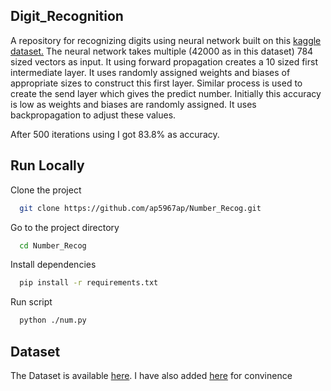 
## Digit_Recognition

A repository for recognizing digits using neural network built on this [kaggle dataset.](https://www.kaggle.com/competitions/digit-recognizer/) The neural network takes multiple (42000 as in this dataset) 784 sized vectors as input. It using forward propagation creates a 10 sized first intermediate layer. It uses randomly assigned weights and biases of appropriate sizes to construct this first layer. Similar process is used to create the send layer which gives the predict number. Initially this accuracy is low as weights and biases are randomly assigned. It uses backpropagation to adjust these values.

After 500 iterations using I got 83.8% as accuracy.



## Run Locally

Clone the project

```bash
  git clone https://github.com/ap5967ap/Number_Recog.git
```

Go to the project directory

```bash
  cd Number_Recog
```

Install dependencies

```bash
  pip install -r requirements.txt
```

Run script

```bash
  python ./num.py
```

## Dataset
The Dataset is available [here](https://www.kaggle.com/competitions/digit-recognizer). I have also added [here](https://github.com/ap5967ap/Number_Recog/blob/main/train.csv) for convinence
